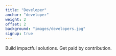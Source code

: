 ```yaml
---
title: "Developer"
anchor: "developer"
weight: 2
offset: 2
background: "images/developers.jpg"
signup: true
---
```


Build impactful solutions. Get paid by contribution.
